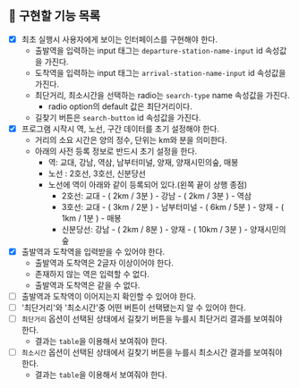 ## 📝 구현할 기능 목록

- [X] 최초 실행시 사용자에게 보이는 인터페이스를 구현해야 한다.
   - 출발역을 입력하는 input 태그는 ```departure-station-name-input``` id 속성값을 가진다.
   - 도착역을 입력하는 input 태그는 ```arrival-station-name-input``` id 속성값을 가진다.
   - 최단거리, 최소시간을 선택하는 radio는 ```search-type``` name 속성값을 가진다.
      - radio option의 default 값은 최단거리이다.
   - 길찾기 버튼은 ```search-button``` id 속성값을 가진다.  
- [X] 프로그램 시작시 역, 노선, 구간 데이터를 초기 설정해야 한다.
   - 거리의 소요 시간은 양의 정수, 단위는 km와 분을 의미한다.
   - 아래의 사전 등록 정보로 반드시 초기 설정을 한다.
      - 역: 교대, 강남, 역삼, 남부터미널, 양재, 양재시민의숲, 매봉
      - 노선 : 2호선, 3호선, 신분당선 
      - 노선에 역이 아래와 같이 등록되어 있다.(왼쪽 끝이 상행 종점)
        - 2호선: 교대 - ( 2km / 3분 ) - 강남 - ( 2km / 3분 ) - 역삼
        - 3호선: 교대 - ( 3km / 2분 ) - 남부터미널 - ( 6km / 5분 ) - 양재 - ( 1km / 1분 ) - 매봉
        - 신분당선: 강남 - ( 2km / 8분 ) - 양재 - ( 10km / 3분 ) - 양재시민의숲
- [X] 출발역과 도착역을 입력받을 수 있어야 한다.
   - 출발역과 도착역은 2글자 이상이어야 한다.
   - 존재하지 않는 역은 입력할 수 없다.
   - 출발역과 도착역은 같을 수 없다.
- [ ] 출발역과 도착역이 이어지는지 확인할 수 있어야 한다.
- [ ] '최단거리'와 '최소시간'중 어떤 버튼이 선택됐는지 알 수 있어야 한다.
- [ ] ```최단거리``` 옵션이 선택된 상태에서 길찾기 버튼을 누를시 최단거리 결과를 보여줘야 한다.
   - 결과는 ```table```을 이용해서 보여줘야 한다.
- [ ] ```최소시간``` 옵션이 선택된 상태에서 길찾기 버튼을 누를시 최소시간 결과를 보여줘야 한다.
   - 결과는 ```table```을 이용해서 보여줘야 한다.
